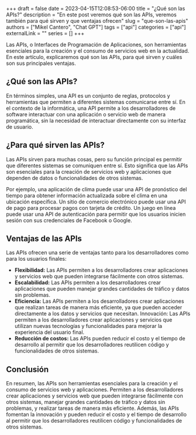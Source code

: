 +++ 
draft = false
date = 2023-04-15T12:08:53-06:00
title = "¿Qué son las APIs?"
description = "En este post veremos qué son las APIs, veremos también para qué sirven y que ventajas ofrecen"
slug = "que-son-las-apis"
authors = ["Mikel Cantero", "Chat GPT"]
tags = ["api"]
categories = ["api"]
externalLink = ""
series = []
+++

Las APIs, o Interfaces de Programación de Aplicaciones, son herramientas esenciales para la creación y el consumo de servicios web en la actualidad. En este artículo, explicaremos qué son las APIs, para qué sirven y cuáles son sus principales ventajas.

## ¿Qué son las APIs?
En términos simples, una API es un conjunto de reglas, protocolos y herramientas que permiten a diferentes sistemas comunicarse entre sí. En el contexto de la informática, una API permite a los desarrolladores de software interactuar con una aplicación o servicio web de manera programática, sin la necesidad de interactuar directamente con su interfaz de usuario.

## ¿Para qué sirven las APIs?
Las APIs sirven para muchas cosas, pero su función principal es permitir que diferentes sistemas se comuniquen entre sí. Esto significa que las APIs son esenciales para la creación de servicios web y aplicaciones que dependen de datos o funcionalidades de otros sistemas.

Por ejemplo, una aplicación de clima puede usar una API de pronóstico del tiempo para obtener información actualizada sobre el clima en una ubicación específica. Un sitio de comercio electrónico puede usar una API de pago para procesar pagos con tarjeta de crédito. Un juego en línea puede usar una API de autenticación para permitir que los usuarios inicien sesión con sus credenciales de Facebook o Google.

## Ventajas de las APIs
Las APIs ofrecen una serie de ventajas tanto para los desarrolladores como para los usuarios finales:

- **Flexibilidad:** Las APIs permiten a los desarrolladores crear aplicaciones y servicios web que pueden integrarse fácilmente con otros sistemas.
- **Escalabilidad:** Las APIs permiten a los desarrolladores crear aplicaciones que pueden manejar grandes cantidades de tráfico y datos sin problemas.
- **Eficiencia:** Las APIs permiten a los desarrolladores crear aplicaciones que realizan tareas de manera más eficiente, ya que pueden acceder directamente a los datos y servicios que necesitan.
Innovación: Las APIs permiten a los desarrolladores crear aplicaciones y servicios que utilizan nuevas tecnologías y funcionalidades para mejorar la experiencia del usuario final.
- **Reducción de costos:** Las APIs pueden reducir el costo y el tiempo de desarrollo al permitir que los desarrolladores reutilicen código y funcionalidades de otros sistemas.
## Conclusión
En resumen, las APIs son herramientas esenciales para la creación y el consumo de servicios web y aplicaciones. Permiten a los desarrolladores crear aplicaciones y servicios web que pueden integrarse fácilmente con otros sistemas, manejar grandes cantidades de tráfico y datos sin problemas, y realizar tareas de manera más eficiente. Además, las APIs fomentan la innovación y pueden reducir el costo y el tiempo de desarrollo al permitir que los desarrolladores reutilicen código y funcionalidades de otros sistemas.


